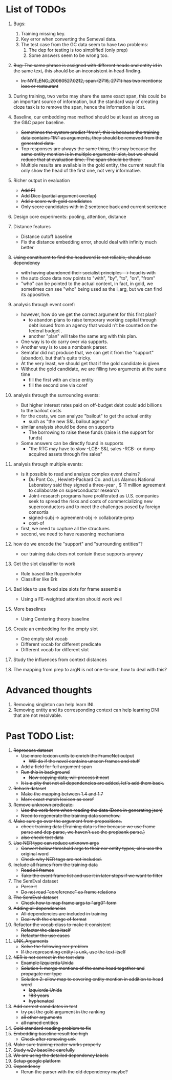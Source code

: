 # List of TODOs 

1. Bugs:
    1. Training missing key.
    1. Key error when converting the Semeval data.
    1. The test case from the GC data seem to have two problems:
        1. The dep for testing is too simplified (only prep)
        1. Some answers seem to be wrong too.
1. ~~Bug: The same phrase is assigned with different heads and entity id in the
same text, this should be an inconsistent in head finding.~~
    - ~~In: NYT_ENG_20060527.0212, span (2716, 2771) has two mentions: 
    lose or restaurant~~
1. During training, two verbs may share the same exact span, this could be an
 important source of information, but the standard way of creating cloze task
  is to remove the span, hence the information is lost.
1. Baseline, our embedding max method should be at least as strong as the G&C paper 
baseline.
    - ~~Sometimes the system predict "from", this is because the training data 
    contains "IN" as arguments, they should be removed from the generated data.~~
    - ~~Top responses are always the same thing, this may because the same entity
    mention is in multiple arguments' slot, but we should reduce that at 
    evaluation time. The span should be there.~~
    - Multiple results are available in the gold entity, the current result file
     only show the head of the first one, not very informative.
    
1. Richer output in evaluation
    - ~~Add F1~~
    - ~~Add Dice (partial argument overlap)~~
    - ~~Add a score with gold candidates~~
    - ~~Only score candidates with in 2 sentence back and current sentence~~
1. Design core experiments: pooling, attention, distance
1. Distance features
    - Distance cutoff baseline
    - Fix the distance embedding error, should deal with infinity much better
1. ~~Using constituent to find the headword is not reliable, should use dependency~~
    - ~~with having abandoned their socialist principles --> head is with~~
    - the auto cloze data now points to "with", "by", "to", "on", "from"
    - "who" can be pointed to the actual content, in fact, in gold, we sometimes 
    can see "who" being used as the i_arg, but we can find its appositive.
1. analysis through event coref:
    - however, how do we get the correct argument for this first plan?
        - to abandon plans to raise temporary working capital through debt issued from an agency that would n't be counted on the federal budget .
        - another "plan" will take the same arg with this plan.
    - One way is to do carry over via supports.
    - Another way is to use a nombank parser.
    - Semafor did not produce that, we can get it from the "support" (abandon). but that's quite tricky.
    - At the very least, we should get that if the gold candidate is given.
    - Without the gold candidate, we are filling two arguments at the same time
        - fill the first with an close entity
        - fill the second one via coref
1. analysis through the surrounding events:
    - But higher interest rates paid on off-budget debt could add billions to the bailout costs
    - for the costs, we can analyze "bailout" to get the actual entity
        - such as "the new S&L bailout agency"
    - similar analysis should be done on supports
        - The borrowing to raise these funds (raise is the support for funds)
    - Some answers can be directly found in supports 
        - "the RTC may have to slow -LCB- S&L sales -RCB- or dump acquired assets through fire sales"
1. analysis through multiple events:
    - is it possible to read and analyze complex event chains?
        - Du Pont Co. , Hewlett-Packard Co. and Los Alamos National Laboratory 
        said they signed a three-year , $ 11 million agreement to collaborate 
        on superconductor research 
        - Joint-research programs have proliferated as U.S. companies seek to 
        spread the risks and costs of commercializing new superconductors and 
        to meet the challenges posed by foreign consortia
        - signed-subj -> agreement-obj -> collaborate-prep
        - cost-of
    - first, we need to capture all the structures
    - second, we need to have reasoning mechanisms
1. how do we encode the "support" and "surrounding entities"?
    - our training data does not contain these supports anyway
1. Get the slot classifier to work
    - Rule based like Ruppenhofer
    - Classifier like Erk
1. Bad idea to use fixed size slots for frame assemble
    - Using a FE-weighted attention should work well
1. More baselines
    - Using Centering theory baseline
1. Create an embedding for the empty slot
    - One empty slot vocab
    - Different vocab for different predicate
    - Different vocab for different slot
1. Study the influences from context distances
1. The mapping from prep to argN is not one-to-one, how to deal with this?

# Advanced thoughts

1. Removing singleton can help learn INI.
1. Removing entity and its corresponding context can help learning DNI that are 
not resolvable.

# Past TODO List:
1. ~~Reprocess dataset~~
    - ~~Use more lexicon units to enrich the FrameNet output~~
        - ~~Will do if the novel contains unseen frames and stuff~~
    - ~~Add a field for full argument span~~
    - ~~Run this in background~~
        - ~~Now copying data, will process it next~~
    - ~~It is a pity that not all dependencies are added, let's add them back.~~
1. ~~Rehash dataset~~
    - ~~Make the mapping between 1.4 and 1.7~~
    - ~~Mark exact match lexicon as coref~~
1. ~~Remove unknown predicate.~~
    - ~~Use the verb form when reading the data  (Done in generating json)~~
    - ~~Need to regenerate the training data somehow.~~
1. ~~Make sure go over the argument from prepositions.~~
    - ~~check training data (Training data is fine because we use frame parse 
    and dep parse, we haven't use the propbank parse.)~~
    - ~~also check test data~~
1. ~~Use NER type can reduce unknown args~~
    - ~~Convert below threshold args to their ner entity types, else use the original word~~
    - ~~Check why NER tags are not included.~~
1. ~~Include all frames from the training data~~
    - ~~Read all frames~~
    - ~~Take the event frame list and use it in later steps if we want to filter~~
1. The SemEval dataset
    - ~~Parse it~~
    - ~~Do not read "coreference" as frame relations~~
1. ~~The SemEval dataset~~
    - ~~Check how to map frame args to "arg0" form~~
1. ~~Adding all dependencies~~
    - ~~All dependencies are included in training~~
    - ~~Deal with the change of format~~
1. ~~Refactor the vocab class to make it consistent~~
    - ~~Refactor the class itself~~
    - ~~Refactor the use cases~~
1. ~~UNK_Arguments~~
    - ~~Solve the following ner problem~~
    - ~~If the representing entity is unk, use the text itself~~
1. ~~NER is not correct in the test data~~
    - ~~Example Izquierda Unida~~
    - ~~Solution 1: merge mentions of the same head together and propagate ner type~~
    - ~~Solution 2: allow map to covering entity mention in addition to head word~~
        - ~~Izquierda Unida~~
        - ~~183 years~~
        - ~~hyphenated~~
1. ~~Add correct candidates in test~~
    - ~~try put the gold argument in the ranking~~
    - ~~all other arguments~~
    - ~~all named entities~~
1. ~~Gold standard reading problem to fix~~
1. ~~Embedding baseline result too high~~
    - ~~Check after removing unk~~
1. ~~Make sure training reader works properly~~
1. ~~Study w2v baseline carefully~~
1. ~~We are using the detailed dependency labels~~
1. ~~Setup google platform~~
1. ~~Dependency~~
    - ~~Rerun the parser with the old dependency maybe?~~
